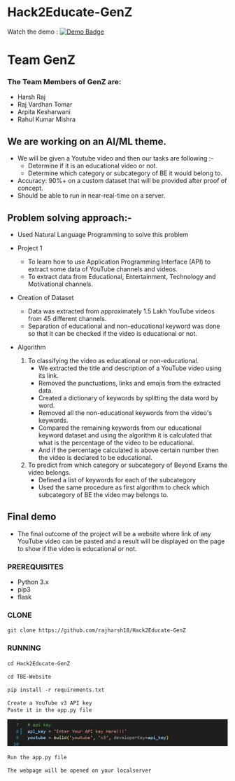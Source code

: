 # Hack2Educate-GenZ

Watch the demo : [![Demo Badge](https://img.shields.io/badge/Watch-Demo-red)](https://youtu.be/HDvsRwSL70M)       
# Team GenZ

### The Team Members of GenZ are:
- Harsh Raj
- Raj Vardhan Tomar
- Arpita Kesharwani
- Rahul Kumar Mishra
## We are working on an AI/ML theme.
- We will be given a Youtube video and then our tasks are following :-
    - Determine if it is an educational video or not.
    - Determine which category or subcategory of BE it would belong to.
- Accuracy: 90%+ on a custom dataset that will be provided after proof of concept.
- Should be able to run in near-real-time on a server.

## Problem solving approach:-
- Used Natural Language Programming to solve this problem

- Project 1
    - To learn how to use Application Programming Interface (API) to extract some data of YouTube
        channels and videos.
    - To extract data from Educational, Entertainment, Technology and Motivational channels.

- Creation of Dataset
    - Data was extracted from approximately 1.5 Lakh YouTube videos from 45 different channels.
    - Separation of educational and non-educational keyword was done so that it can be checked if the video is educational or not.
    
- Algorithm
    1. To classifying the video as educational or non-educational.
        - We extracted the title and description of a YouTube video using its link.
        - Removed the punctuations, links and emojis from the extracted data.
        - Created a dictionary of keywords by splitting the data word by word.
        - Removed all the non-educational keywords from the video's keywords.
        - Compared the remaining keywords from our educational keyword dataset and using the algorithm it is calculated that what is the percentage of the video to be educational.
        - And if the percentage calculated is above certain number then the video is declared to be educational.
    2. To predict from which category or subcategory of Beyond Exams the video belongs.
        - Defined a list of keywords for each of the subcategory
        - Used the same procedure as first algorithm to check which subcategory of BE the video may belongs to.

## Final demo
- The final outcome of the project will be a website where link of any YouTube video can be pasted and a result will be displayed on the page to show if the video is educational or not.

### PREREQUISITES
* Python 3.x
* pip3
* flask

### CLONE
```
git clone https://github.com/rajharsh18/Hack2Educate-GenZ
```
### RUNNING
```
cd Hack2Educate-GenZ
```
```
cd TBE-Website
```
```
pip install -r requirements.txt
```
```
Create a YouTube v3 API key
Paste it in the app.py file
```

![Image not Found !!](pic1.jpg?raw=true "Title")

```
Run the app.py file
```
```
The webpage will be opened on your localserver
```
